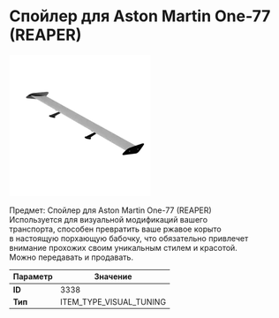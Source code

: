 # Спойлер для Aston Martin One-77 (REAPER)

![Item Image](../img/3338.webp?raw=true)

Предмет: Спойлер для Aston Martin One-77 (REAPER)<br>Используется для визуальной модификаций вашего<br>транспорта, способен превратить ваше ржавое корыто<br>в настоящую порхающую бабочку, что обязательно привлечет<br>внимание прохожих своим уникальным стилем и красотой.<br>Можно передавать и продавать.


| Параметр | Значение |
|----------|----------|
| **ID** | 3338 |
| **Тип** | ITEM_TYPE_VISUAL_TUNING |

